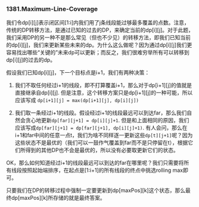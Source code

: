 ### 1381.Maximum-Line-Coverage

我们令dp[i][j]表示闭区间[1:i]内我们用了j条线段能过够最多覆盖的点数。注意，传统的DP转移方法，是通过已知的过去的DP，来确定当前的dp[i][j]。对于此题，我们采用DP的另一种不是那么常见（但也不少见）的转移方法，即我们已知当前的dp[i][j]，我们来更新某些未来的dp。为什么这么做呢？因为通过dp[i][j]我们更容易找出哪些“关键的”未来dp可以更新；而反之，我们很难穷举所有可以转移到dp[i][j]的过去的dp。

假设我们已知dp[i][j]，下一个目标点是i+1，我们有两种决策：

1. 我们不取任何经过i+1的线段，即不打算覆盖i+1，那么对于dp[i+1][j]的值就是直接继承自dp[i][j]. 但是注意，这个转移方案只是dp[i+1][j]的一种可能，所以应该写成 ```dp[i+1][j] = max(dp[i+1][j], dp[i][j])```

2. 我们取一条经过i+1的线段。假设经过i+1的线段最远可以到达far，那么我们自然会贪心地更新```dp[far][j+1] = dp[i][j]+1```. 但是和上面相同的原因，我们应该写成```dp[far][j+1] = dp[far][j+1], dp[i][j]+1)```. 有人会问，那么在i+1和far中间的任意一点t，我们为啥不同样逐一更新这些```dp[t][j+1]```呢？因为这些状态不是最优的（我们可以一鼓作气覆盖到far而不是只停留在t），根据它们所得到的其他DP也不会是最优的，所以没有必要取更新它们的状态。

OK，那么如何知道经过i+1的线段最远可以到达的far在哪里呢？我们只需要将所有线段按照起始端排序，在起点是[1:i+1]的所有线段的终点中挑选rolling max即可。

只要我们在DP的转移过程中强制一定要更新到dp[maxPos][k]这个状态，那么最终dp[maxPos][k]所存储的就是最终答案。
